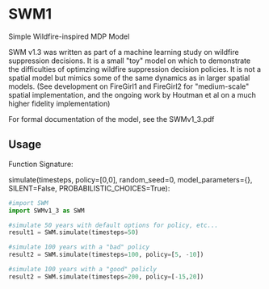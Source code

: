 # SWM1
Simple Wildfire-inspired MDP Model

SWM v1.3 was written as part of a machine learning study on wildfire suppression decisions. It is a small "toy" model on which to demonstrate the difficulties of optimzing wildfire suppression decision policies. It is not a spatial model but mimics some of the same dynamics as in larger spatial models. (See development on FireGirl1 and FireGirl2 for "medium-scale" spatial implementation, and the ongoing work by Houtman et al on a much higher fidelity implementation)

For formal documentation of the model, see the SWMv1_3.pdf

## Usage
Function Signature:

simulate(timesteps, policy=[0,0], random_seed=0, model_parameters={}, SILENT=False, PROBABILISTIC_CHOICES=True):


```python
#import SWM
import SWMv1_3 as SWM

#simulate 50 years with default options for policy, etc...
result1 = SWM.simulate(timesteps=50)

#simulate 100 years with a "bad" policy
result2 = SWM.simulate(timesteps=100, policy=[5, -10])

#simulate 100 years with a "good" policly
result2 = SWM.simulate(timesteps=200, policy=[-15,20])

```
